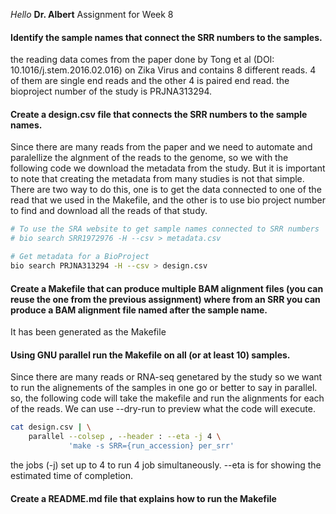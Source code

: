 *Hello* **Dr. Albert**
Assignment for Week 8

#### Identify the sample names that connect the SRR numbers to the samples.
the reading data comes from the paper done by Tong et al (DOI: 10.1016/j.stem.2016.02.016) on Zika Virus and contains 8 different reads. 4 of them are single end reads and the other 4 is paired end read. the bioproject number of the study is PRJNA313294. 
#### Create a design.csv file that connects the SRR numbers to the sample names.
Since there are many reads from the paper and we need to automate and paralellize the algnment of the reads to the genome, so we with the following code we download the metadata from the study. But it is important to note that creating the metadata from many studies is not that simple. There are two way to do this, one is to get the data connected to one of the read that we used in the Makefile, and the other is to use bio project number to find and download all the reads of that study. 
```bash
# To use the SRA website to get sample names connected to SRR numbers
# bio search SRR1972976 -H --csv > metadata.csv

# Get metadata for a BioProject
bio search PRJNA313294 -H --csv > design.csv
```
#### Create a Makefile that can produce multiple BAM alignment files (you can reuse the one from the previous assignment) where from an SRR you can produce a BAM alignment file named after the sample name.
It has been generated as the Makefile
#### Using GNU parallel run the Makefile on all (or at least 10) samples.
Since there are many reads or RNA-seq genetared by the study so we want to run the alignements of the samples in one go or better to say in parallel. so, the following code will take the makefile and run the alignments for each of the reads. We can use --dry-run to preview what the code will execute.
```bash
cat design.csv | \
    parallel --colsep , --header : --eta -j 4 \
             'make -s SRR={run_accession} per_srr'
```
the jobs (-j) set up to 4 to run 4 job simultaneously. --eta is for showing the estimated time of completion. 
#### Create a README.md file that explains how to run the Makefile
